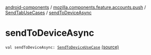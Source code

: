 [android-components](../../index.md) / [mozilla.components.feature.accounts.push](../index.md) / [SendTabUseCases](index.md) / [sendToDeviceAsync](./send-to-device-async.md)

# sendToDeviceAsync

`val sendToDeviceAsync: `[`SendToDeviceUseCase`](-send-to-device-use-case/index.md) [(source)](https://github.com/mozilla-mobile/android-components/blob/master/components/feature/accounts-push/src/main/java/mozilla/components/feature/accounts/push/SendTabUseCases.kt#L147)